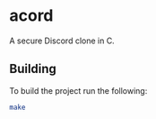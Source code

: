 # acord

A secure Discord clone in C.

## Building

To build the project run the following:

```bash
make
```
